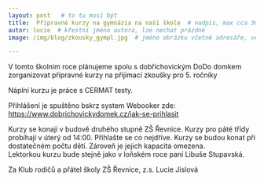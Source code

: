 ```yaml
---
layout: post   # to tu musí být
title:  Přípravné kurzy na gymnázia na naší škole  # nadpis, max cca 30 znaků (vyzkoušet)
autor: lucie  # křestní jméno autora, lze nechat prázdné
image: /img/blog/zkousky_gympl.jpg  # jméno obrázku včetně adresáře, velikost 900x600

---
```

V tomto školním roce plánujeme spolu s dobřichovickým DoDo domkem zorganizovat přípravné kurzy
na přijímací zkoušky pro 5. ročníky

<!--vice-->


Náplní kurzu je práce s CERMAT testy.

Přihlášení je spuštěno bskrz system Webooker zde:
https://www.dobrichovickydomek.cz/jak-se-prihlasit


Kurzy se konají v budově druhého stupně ZŠ Řevnice. Kurzy pro páté třídy probíhají v úterý od 14:00. Přihlašte se co nejdříve. Kurzy se budou konat při dostatečném počtu dětí. Zároveň je jejich kapacita omezena.  
Lektorkou kurzu bude stejně jako v loňském roce paní Libuše Stupavská.




Za Klub rodičů a přátel školy ZŠ Řevnice, z.s.
Lucie Jislová
